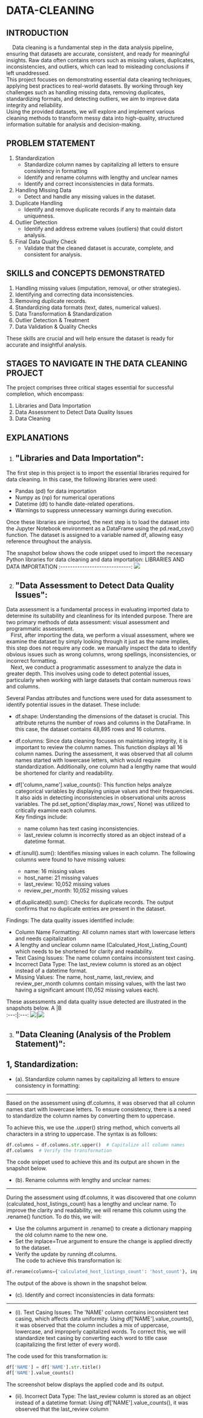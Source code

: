 # DATA-CLEANING
## INTRODUCTION
&nbsp;&nbsp;&nbsp;&nbsp;Data cleaning is a fundamental step in the data analysis pipeline, ensuring that datasets are accurate, consistent, and ready for meaningful insights. Raw data often contains errors such as missing values, duplicates, inconsistencies, and outliers, which can lead to misleading conclusions if left unaddressed.  
This project focuses on demonstrating essential data cleaning techniques, applying best practices to real-world datasets. By working through key challenges such as handling missing data, removing duplicates, standardizing formats, and detecting outliers, we aim to improve data integrity and reliability.  
Using the provided datasets, we will explore and implement various cleaning methods to transform messy data into high-quality, structured information suitable for analysis and decision-making. 

## PROBLEM STATEMENT
1. Standardization
   - Standardize column names by capitalizing all letters to ensure consistency in formatting
   - Identify and rename columns with lengthy and unclear names
   - Identify and correct inconsistencies in data formats.
3. Handling Missing Data
   - Detect and handle any missing values in the dataset.
4. Duplicate Handling
   - Identify and remove duplicate records if any to maintain data uniqueness.
5. Outlier Detection
   - Identify and address extreme values (outliers) that could distort analysis.
6. Final Data Quality Check
   - Validate that the cleaned dataset is accurate, complete, and consistent for analysis.
     
## SKILLS and CONCEPTS DEMONSTRATED

1. Handling missing values (imputation, removal, or other strategies).
2. Identifying and correcting data inconsistencies.
3. Removing duplicate records.
4. Standardizing data formats (text, dates, numerical values).
5. Data Transformation & Standardization
6. Outlier Detection & Treatment
7. Data Validation & Quality Checks

These skills are crucial and will help ensure the dataset is ready for accurate and insightful analysis.

## STAGES TO NAVIGATE IN THE DATA CLEANING PROJECT

The project comprises three critical stages essential for successful completion, which encompass:
1. Libraries and Data Importation
2. Data Assessment to Detect Data Quality Issues
3. Data Cleaning

## EXPLANATIONS
1. "Libraries and Data Importation":
   ---  
The first step in this project is to import the essential libraries required for data cleaning. In this case, the following libraries were used:
- Pandas (pd) for data importation 
- Numpy as (np) for numerical operations
- Datetime (dt) to handle date-related operations.
- Warnings to suppress unnecessary warnings during execution.
  
Once these libraries are imported, the next step is to load the dataset into the Jupyter Notebook environment as a DataFrame using the pd.read_csv() function. The dataset is assigned to a variable named df, allowing easy reference throughout the analysis.  

The snapshot below shows the code snippet used to import the necessary Python libraries for data cleaning and data importation:
LIBRARIES AND DATA IMPORTATION
:-----------------------------:
![](Saless/library.png)

2. "Data Assessment to Detect Data Quality Issues":
   --- 
Data assessment is a fundamental process in evaluating imported data to determine its suitability and cleanliness for its intended purpose. There are two primary methods of data assessment: visual assessment and programmatic assessment.  
&nbsp;&nbsp;&nbsp;First, after importing the data, we perform a visual assessment, where we examine the dataset by simply looking through it just as the name implies, this step does not require any code. we manually inspect the data to identify obvious issues such as wrong columns, wrong spellings, inconsistencies, or incorrect formatting.  
&nbsp;&nbsp;&nbsp;Next, we conduct a programmatic assessment to analyze the data in greater depth. This involves using code to detect potential issues, particularly when working with large datasets that contain numerous rows and columns. 

Several Pandas attributes and functions were used for data assessment to identify potential issues in the dataset. These include:

- df.shape: Understanding the dimensions of the dataset is crucial. This attribute returns the number of rows and columns in the DataFrame. In this case, the dataset contains 48,895 rows and 16 columns.

- df.columns: Since data cleaning focuses on maintaining integrity, it is important to review the column names. This function displays all 16 column names. During the assessment, it was observed that all column names started with lowercase letters, which would require standardization. Additionally, one column had a lengthy name that would be shortened for clarity and readability.

- df['column_name'].value_counts(): This function helps analyze categorical variables by displaying unique values and their frequencies. It also aids in detecting inconsistencies in observational units across variables. The pd.set_option('display.max_rows', None) was utilized to critically examine each columns.  
Key findings include:
  - name column has text casing inconsistencies.
  - last_review column is incorrectly stored as an object instead of a datetime format.
    
- df.isnull().sum(): Identifies missing values in each column. The following columns were found to have missing values:
  - name: 16 missing values
  - host_name: 21 missing values
  - last_review: 10,052 missing values
  - review_per_month: 10,052 missing values
    
- df.duplicated().sum(): Checks for duplicate records. The output confirms that no duplicate entries are present in the dataset.

Findings:
The data quality issues identified include:
- Column Name Formatting: All column names start with lowercase letters and needs capitalization
- A lengthy and unclear column name (Calculated_Host_Listing_Count) which needs to be shortened for clarity and readability.
- Text Casing Issues: The name column contains inconsistent text casing.
- Incorrect Data Type: The last_review column is stored as an object instead of a datetime format.
- Missing Values: The name, host_name, last_review, and review_per_month columns contain missing values, with the last two having a significant amount (10,052 missing values each).


These assessments and data quality issue detected are illustrated in the snapshots below. 
A    |B    
:---:|:---:
![](Saless/datass1.png)|![](Saless/datass2.png)

3. "Data Cleaning (Analysis of the Problem Statement)":
   ---
1, Standardization:
   --
   - (a). Standardize column names by capitalizing all letters to ensure consistency in formatting:
   ---
   Based on the assessment using df.columns, it was observed that all column names start with lowercase letters. To ensure consistency, there is a need to standardize the 
   column names by converting them to uppercase.

   To achieve this, we use the .upper() string method, which converts all characters in a string to uppercase. The syntax is as follows:
   ```python
   df.columns = df.columns.str.upper()  # Capitalize all column names
   df.columns  # Verify the transformation
   ```
   The code snippet used to achieve this and its output are shown in the snapshot below.

  
    
    
   
   - (b). Rename columns with lengthy and unclear names:
   ---
   During the assessment using df.columns, it was discovered that one column (calculated_host_listings_count) has a lengthy and unclear name. To improve the clarity and 
   readability, we will rename this column using the .rename() function.
   To do this, we will:
   - Use the columns argument in .rename() to create a dictionary mapping the old column name to the new one.
   - Set the inplace=True argument to ensure the change is applied directly to the dataset.
   - Verify the update by running df.columns.  
   The code to achieve this transformation is:
   ```python
   df.rename(columns={'calculated_host_listings_count': 'host_count'}, inplace=True)
   ```
   The output of the above is shown in the snapshot below.

   - (c). Identify and correct inconsistencies in data formats:
   ---
   - (i). Text Casing Issues:
   The 'NAME' column contains inconsistent text casing, which affects data uniformity.
   Using df['NAME'].value_counts(), it was observed that the column includes a mix of uppercase, lowercase, and improperly capitalized words. To correct this, we will 
   standardize text casing by converting each word to title case (capitalizing the first letter of every word).

   The code used for this transformation is:
   ```python
   df['NAME'] = df['NAME'].str.title()
   df['NAME'].value_counts()
   ```
   The screenshot below displays the applied code and its output. 

   - (ii). Incorrect Data Type: The last_review column is stored as an object instead of a datetime format:
   Using df['NAME'].value_counts(), it was observed that the last_review column 
   







